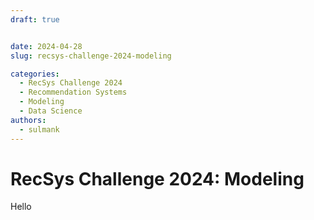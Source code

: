 ```yaml
---
draft: true


date: 2024-04-28
slug: recsys-challenge-2024-modeling

categories:
  - RecSys Challenge 2024
  - Recommendation Systems
  - Modeling 
  - Data Science
authors:
  - sulmank
---
```

# RecSys Challenge 2024: Modeling
Hello